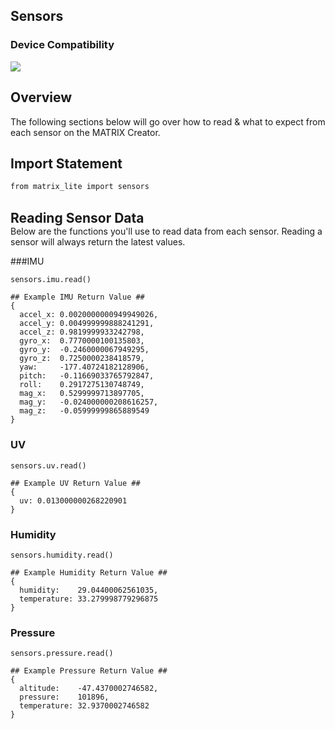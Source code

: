 <h2 style="padding-top:0">Sensors</h2>

### Device Compatibility
<img class="creator-compatibility-icon" src="../../../img/creator-icon.svg">

## Overview
The following sections below will go over how to read & what to expect from each sensor on the MATRIX Creator.

## Import Statement
```language-js
from matrix_lite import sensors
```
<br/>

<h2 style="padding:0; margin:0;">Reading Sensor Data</h2>
Below are the functions you'll use to read data from each sensor. Reading a sensor will always return the latest values.

###IMU
```language-python
sensors.imu.read()
```
```language-python
## Example IMU Return Value ##
{ 
  accel_x: 0.0020000000949949026,
  accel_y: 0.004999999888241291,
  accel_z: 0.9819999933242798,
  gyro_x:  0.7770000100135803,
  gyro_y:  -0.2460000067949295,
  gyro_z:  0.7250000238418579,
  yaw:     -177.40724182128906,
  pitch:   -0.11669033765792847,
  roll:    0.2917275130748749,
  mag_x:   0.5299999713897705,
  mag_y:   -0.024000000208616257,
  mag_z:   -0.05999999865889549 
}
```
### UV
```language-python
sensors.uv.read()
```
```language-python
## Example UV Return Value ##
{ 
  uv: 0.013000000268220901 
}
```
### Humidity
```language-python
sensors.humidity.read()
```
```language-python
## Example Humidity Return Value ##
{ 
  humidity:    29.04400062561035, 
  temperature: 33.279998779296875 
}
```

### Pressure
```language-python
sensors.pressure.read()
```
```language-python
## Example Pressure Return Value ##
{ 
  altitude:    -47.4370002746582,
  pressure:    101896,
  temperature: 32.9370002746582 
}
```
